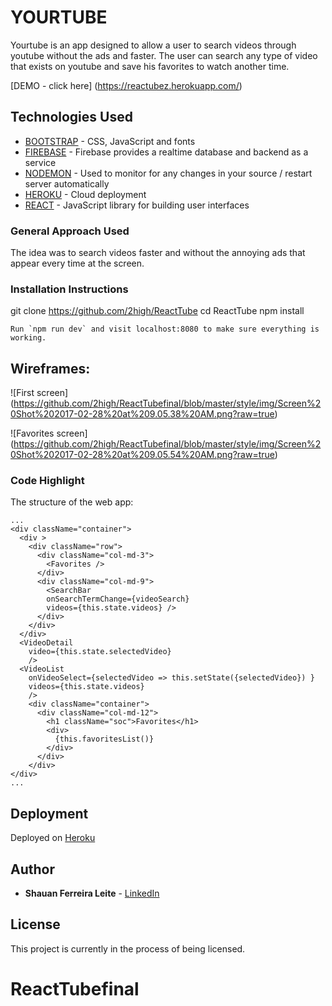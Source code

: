# YOURTUBE

Yourtube is an app designed to allow a user to search videos through youtube without the ads and faster. The user can search any type of video that exists on youtube and save his favorites to watch another time.


[DEMO - click here] (https://reactubez.herokuapp.com/)
## Technologies Used

* [BOOTSTRAP](https://getbootstrap.com/) - CSS, JavaScript and fonts
* [FIREBASE](https://firebase.google.com/) - Firebase provides a realtime database and backend as a service
* [NODEMON](https://nodemon.io/) - Used to monitor for any changes in your source / restart server automatically
* [HEROKU](https://www.heroku.com/home) - Cloud deployment
* [REACT](https://facebook.github.io/react/) - JavaScript library for building user interfaces


### General Approach Used

The idea was to search videos faster and without the annoying ads that appear every time at the screen.


### Installation Instructions


git clone https://github.com/2high/ReactTube
cd ReactTube
npm install


```
Run `npm run dev` and visit localhost:8080 to make sure everything is working.
```



## Wireframes:


![First screen] (https://github.com/2high/ReactTubefinal/blob/master/style/img/Screen%20Shot%202017-02-28%20at%209.05.38%20AM.png?raw=true)

![Favorites screen] (https://github.com/2high/ReactTubefinal/blob/master/style/img/Screen%20Shot%202017-02-28%20at%209.05.54%20AM.png?raw=true)



### Code Highlight

The structure of the web app:

```
...
<div className="container">
  <div >
    <div className="row">
      <div className="col-md-3">
        <Favorites />
      </div>
      <div className="col-md-9">
        <SearchBar
        onSearchTermChange={videoSearch}
        videos={this.state.videos} />
      </div>
    </div>
  </div>
  <VideoDetail
    video={this.state.selectedVideo}
    />
  <VideoList
    onVideoSelect={selectedVideo => this.setState({selectedVideo}) }
    videos={this.state.videos}
    />
    <div className="container">
      <div className="col-md-12">
        <h1 className="soc">Favorites</h1>
        <div>
          {this.favoritesList()}
        </div>
      </div>
    </div>
</div>
...

```

## Deployment

Deployed on [Heroku](https://markit-x.herokuapp.com/)

## Author

* **Shauan Ferreira Leite** - [LinkedIn](https://www.linkedin.com/in/shauanleite)



## License

This project is currently in the process of being licensed.
# ReactTubefinal
